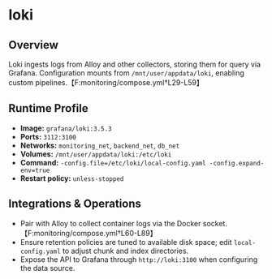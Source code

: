 # loki

## Overview
Loki ingests logs from Alloy and other collectors, storing them for query via Grafana. Configuration mounts from `/mnt/user/appdata/loki`, enabling custom pipelines.【F:monitoring/compose.yml†L29-L59】

## Runtime Profile
- **Image:** `grafana/loki:3.5.3`
- **Ports:** `3112:3100`
- **Networks:** `monitoring_net`, `backend_net`, `db_net`
- **Volumes:** `/mnt/user/appdata/loki:/etc/loki`
- **Command:** `-config.file=/etc/loki/local-config.yaml -config.expand-env=true`
- **Restart policy:** `unless-stopped`

## Integrations & Operations
- Pair with Alloy to collect container logs via the Docker socket.【F:monitoring/compose.yml†L60-L89】
- Ensure retention policies are tuned to available disk space; edit `local-config.yaml` to adjust chunk and index directories.
- Expose the API to Grafana through `http://loki:3100` when configuring the data source.
